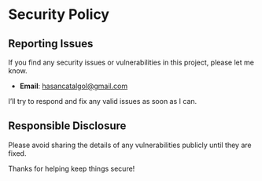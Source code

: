 # Security Policy

## Reporting Issues

If you find any security issues or vulnerabilities in this project, please let me know.

- **Email**: hasancatalgol@gmail.com

I’ll try to respond and fix any valid issues as soon as I can.

## Responsible Disclosure

Please avoid sharing the details of any vulnerabilities publicly until they are fixed.

Thanks for helping keep things secure!
